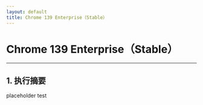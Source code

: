 ```yaml
---
layout: default
title: Chrome 139 Enterprise（Stable）
---
```


# Chrome 139 Enterprise（Stable）

---

## 1. 执行摘要

placeholder
test
